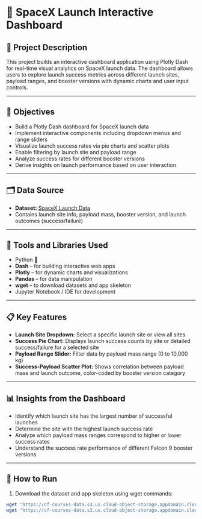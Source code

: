 # 🚀 SpaceX Launch Interactive Dashboard

## 📌 Project Description
This project builds an interactive dashboard application using Plotly Dash for real-time visual analytics on SpaceX launch data. The dashboard allows users to explore launch success metrics across different launch sites, payload ranges, and booster versions with dynamic charts and user input controls.

---

## 🎯 Objectives

- Build a Plotly Dash dashboard for SpaceX launch data
- Implement interactive components including dropdown menus and range sliders
- Visualize launch success rates via pie charts and scatter plots
- Enable filtering by launch site and payload range
- Analyze success rates for different booster versions
- Derive insights on launch performance based on user interaction

---

## 🗂️ Data Source

- **Dataset:** [SpaceX Launch Data](https://cf-courses-data.s3.us.cloud-object-storage.appdomain.cloud/IBM-DS0321EN-SkillsNetwork/datasets/spacex_launch_dash.csv)  
- Contains launch site info, payload mass, booster version, and launch outcomes (success/failure)

---

## 🧰 Tools and Libraries Used

- Python 🐍  
- **Dash** – for building interactive web apps  
- **Plotly** – for dynamic charts and visualizations  
- **Pandas** – for data manipulation  
- **wget** – to download datasets and app skeleton  
- Jupyter Notebook / IDE for development

---

## 📋 Key Features

- **Launch Site Dropdown:** Select a specific launch site or view all sites  
- **Success Pie Chart:** Displays launch success counts by site or detailed success/failure for a selected site  
- **Payload Range Slider:** Filter data by payload mass range (0 to 10,000 kg)  
- **Success-Payload Scatter Plot:** Shows correlation between payload mass and launch outcome, color-coded by booster version category

---

## 📊 Insights from the Dashboard

- Identify which launch site has the largest number of successful launches  
- Determine the site with the highest launch success rate  
- Analyze which payload mass ranges correspond to higher or lower success rates  
- Understand the success rate performance of different Falcon 9 booster versions  

---

## 🚀 How to Run

1. Download the dataset and app skeleton using wget commands:  
```bash
wget "https://cf-courses-data.s3.us.cloud-object-storage.appdomain.cloud/IBM-DS0321EN-SkillsNetwork/datasets/spacex_launch_dash.csv"
wget "https://cf-courses-data.s3.us.cloud-object-storage.appdomain.cloud/t4-Vy4iOU19i8y6E3Px_ww/spacex-dash-app.py"
